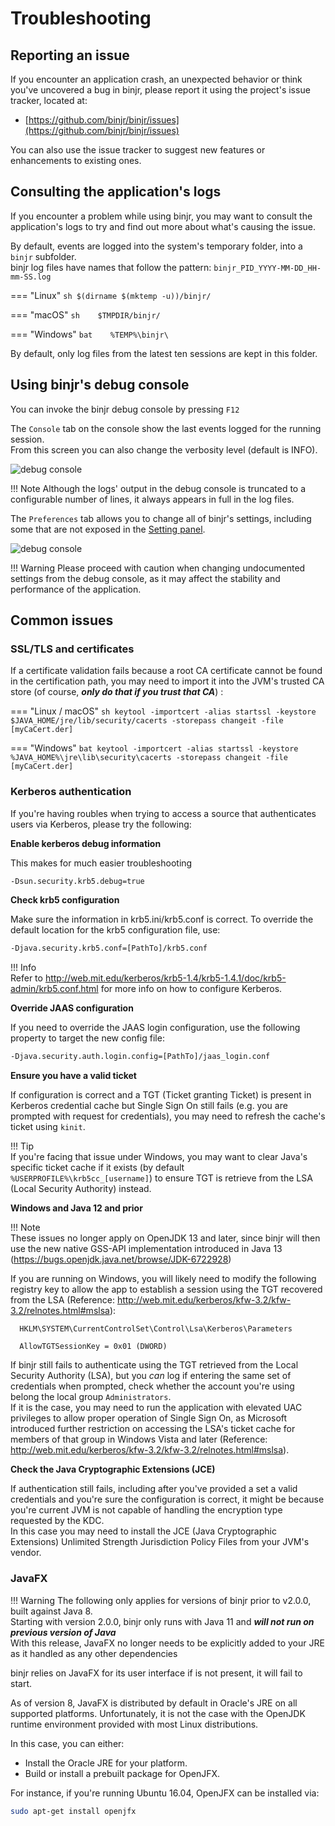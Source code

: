 # Troubleshooting

## Reporting an issue

If you encounter an application crash, an unexpected behavior or think you've uncovered a bug in binjr,
please report it using the project's issue tracker, located at:

* [https://github.com/binjr/binjr/issues](https://github.com/binjr/binjr/issues)

You can also use the issue tracker to suggest new features or enhancements to existing ones.

## Consulting the application's logs

If you encounter a problem while using binjr, you may want to consult the application's logs to try and find out more 
about what's causing the issue.  

By default, events are logged into the system's temporary folder, into a `binjr` subfolder.  
binjr log files have names that follow the pattern: `binjr_PID_YYYY-MM-DD_HH-mm-SS.log`

=== "Linux"
    ``` sh
    $(dirname $(mktemp -u))/binjr/
    ```

=== "macOS"
    ``` sh   
    $TMPDIR/binjr/
    ```  
    
=== "Windows"
    ``` bat   
    %TEMP%\binjr\
    ```   
    
By default, only log files from the latest ten sessions are kept in this folder.     
    
## Using binjr's debug console

You can invoke the binjr debug console by pressing `F12`

The `Console` tab on the console show the last events logged for the running session.  
From this screen you can also change the verbosity level (default is INFO).

![debug console](/assets/images/debug_console.png)

!!! Note
    Although the logs' output in the debug console is truncated to a configurable number of lines, it always appears in 
    full in the log files. 

The `Preferences` tab allows you to change all of binjr's settings, including some that are not exposed in the
[Setting panel](/documentation/user_guide/settings/).

![debug console](/assets/images/debug_preferences.png)

!!! Warning
    Please proceed with caution when changing undocumented settings from the debug console, as it may affect the 
    stability and performance of the application.       
    
## Common issues   
 
### SSL/TLS and certificates

If a certificate validation fails because a root CA certificate cannot be found in the certification path, you may need 
to import it into the JVM's trusted CA store (of course, ___only do that if you trust that CA___) :

=== "Linux / macOS"
    ``` sh
    keytool -importcert -alias startssl -keystore $JAVA_HOME/jre/lib/security/cacerts -storepass changeit -file [myCaCert.der]
    ```
    
=== "Windows"
    ``` bat
    keytool -importcert -alias startssl -keystore %JAVA_HOME%\jre\lib\security\cacerts -storepass changeit -file [myCaCert.der]
    ```

### Kerberos authentication

If you're having roubles when trying to access a source that authenticates users via Kerberos, please try the following:

**Enable kerberos debug information**

This makes for much easier troubleshooting    
``` sh
-Dsun.security.krb5.debug=true
```
**Check krb5 configuration**

Make sure the information in krb5.ini/krb5.conf is correct. To override the default location for the krb5 configuration 
file, use:
 
  ``` sh  
  -Djava.security.krb5.conf=[PathTo]/krb5.conf
  ```
!!! Info  
    Refer to http://web.mit.edu/kerberos/krb5-1.4/krb5-1.4.1/doc/krb5-admin/krb5.conf.html for more info on how to 
    configure Kerberos.

**Override JAAS configuration**

If you need to override the JAAS login configuration, use the following property to target the new config file:
``` sh        
-Djava.security.auth.login.config=[PathTo]/jaas_login.conf
```

**Ensure you have a valid ticket**

If configuration is correct and a TGT (Ticket granting Ticket) is present in Kerberos credential cache but Single 
Sign On still fails (e.g. you are prompted with request for credentials), you may need to refresh the cache's ticket 
using `kinit`.    

!!! Tip  
    If you're facing that issue under Windows, you may want to clear Java's specific ticket cache if it exists (by 
    default `%USERPROFILE%\krb5cc_[username]`) to ensure TGT is retrieve from the LSA (Local Security Authority) instead.

**Windows and Java 12 and prior**

!!! Note  
    These issues no longer apply on OpenJDK 13 and later, since binjr will then use the new native GSS-API 
    implementation introduced in Java 13 (https://bugs.openjdk.java.net/browse/JDK-6722928)
    
If you are running on Windows, you will likely need to modify the following registry key to allow the app to establish a 
session using the TGT recovered from the LSA (Reference: http://web.mit.edu/kerberos/kfw-3.2/kfw-3.2/relnotes.html#mslsa):
```
  HKLM\SYSTEM\CurrentControlSet\Control\Lsa\Kerberos\Parameters

  AllowTGTSessionKey = 0x01 (DWORD)
```
If binjr still fails to authenticate using the TGT retrieved from the Local Security Authority (LSA), but you *can* log 
if entering the same set of credentials when prompted, check whether the account you're using belong the local group 
`Administrators`.  
If it is the case, you may need to run the application with elevated UAC privileges to allow proper operation of Single 
Sign On, as Microsoft introduced further restriction on accessing the LSA's ticket cache for members of that group in 
Windows Vista and later (Reference: http://web.mit.edu/kerberos/kfw-3.2/kfw-3.2/relnotes.html#mslsa).

**Check the Java Cryptographic Extensions (JCE)**

If authentication still fails, including after you've provided a set a valid credentials and you're sure the 
configuration is correct, it might be because you're current JVM is not capable of handling the encryption type 
requested by the KDC.  
In this case you may need to install the JCE (Java Cryptographic Extensions) Unlimited Strength Jurisdiction Policy 
Files from your JVM's vendor.


### JavaFX

!!! Warning 
    The following only applies for versions of binjr prior to v2.0.0, built against Java 8.  
    Starting with version 2.0.0, binjr only runs with Java 11 and ***will not run on previous version of Java***  
    With this release, JavaFX no longer needs to be explicitly added to your JRE as it handled as any other dependencies

binjr relies on JavaFX for its user interface if is not present, it will fail to start.

As of version 8, JavaFX is distributed by default in Oracle's JRE on all supported platforms. Unfortunately, it is not 
the case with the OpenJDK runtime environment provided with most Linux distributions.

In this case, you can either:

* Install the Oracle JRE for your platform.
* Build or install a prebuilt package for OpenJFX.

For instance, if you're running Ubuntu 16.04, OpenJFX can be installed via:
``` sh 
sudo apt-get install openjfx
```


